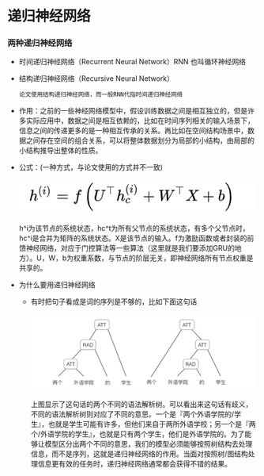 # 递归神经网络



### 两种递归神经网络

- 时间递归神经网络（Recurrent Neural Network）RNN   也叫循环神经网络

- 结构递归神经网络（Recursive Neural Network）

  ```markdown
  论文使用结构递归神经网络，而一般RNN代指时间递归神经网络
  ```

- 作用：之前的一些神经网络模型中，假设训练数据之间是相互独立的，但是许多实际应用中，数据之间是相互依赖的，比如在时间序列相关的输入场景下，信息之间的传递更多的是一种相互传承的关系。再比如在空间结构场景中，数据之间存在空间的组合关系，可以将整体数据划分为局部的小结构，由局部的小结构推导出整体的性质。

- 公式：(一种方式，与论文使用的方式并不一致)

  ![image-20231106224313055](.\imgs\recursive.png)

  h^i为该节点的系统状态，hc^t为所有父节点的系统状态，有多个父节点时，hc^i是合并为矩阵的系统状态。X是该节点的输入。f为激励函数或者封装的前馈神经网络，对应于门控算法等一些算法（这里就是我们要添加GRU的地方）。U，W，b为权重系数，与节点的阶层无关，即神经网络所有节点权重是共享的。

- 为什么要用递归神经网络

  - 有时把句子看成是词的序列是不够的，比如下面这句话

    ![image-20231106230516036](.\imgs\recusive_sentence.png)

	上图显示了这句话的两个不同的语法解析树。可以看出来这句话有歧义，不同的语法解析树则对应了不同的意思。一个是『两个外语学院的/学生』，也就是学生可能有许多，但他们来自于两所外语学校；另一个是『两个/外语学院的学生』，也就是只有两个学生，他们是外语学院的。为了能够让模型区分出两个不同的意思，我们的模型必须能够按照树结构去处理信息，而不是序列，这就是递归神经网络的作用。当面对按照树/图结构处理信息更有效的任务时，递归神经网络通常都会获得不错的结果。
